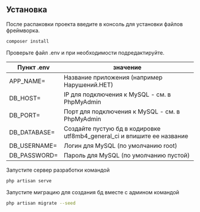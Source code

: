 ## Установка

После распаковки проекта введите в консоль для установки файлов фреймворка.

```sh
composer install
```

Проверьте файл .env и при необходимости подредактируйте.

| Пункт .env   | значение                                                                |
|--------------|-------------------------------------------------------------------------|
| APP_NAME=    | Название приложения (например Нарушений.НЕТ)                            |
| DB_HOST=     | IP для подключения к MySQL - см. в PhpMyAdmin                           |
| DB_PORT=     | Порт для подключения к MySQL - см. в PhpMyAdmin                         |
| DB_DATABASE= | Создайте пустую бд в кодировке utf8mb4_general_ci и впишите ее название |
| DB_USERNAME= | Логин для MySQL (по умолчанию root)                                     |
| DB_PASSWORD= | Пароль для MySQL (по умолчанию пустой)                                  |

Запустите сервер разработки командой
```sh
php artisan serve
```

Запустите миграцию для создания бд вместе с админом командой
```sh
php artisan migrate --seed
```
